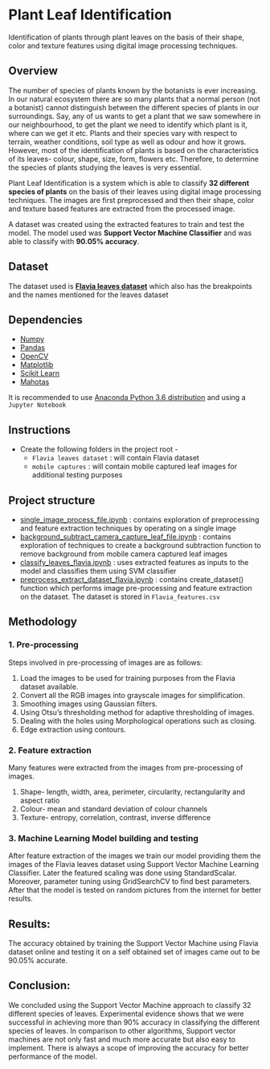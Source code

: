 # Plant Leaf Identification

Identification of plants through plant leaves on the basis of their shape, color and texture features using digital image processing techniques.

## Overview

The number of species of plants known by the botanists is ever increasing. In
our natural ecosystem there are so many plants that a normal person (not a
botanist) cannot distinguish between the different species of plants in our
surroundings. Say, any of us wants to get a plant that we saw somewhere in our
neighbourhood, to get the plant we need to identify which plant is it, where can
we get it etc. Plants and their species vary with respect to terrain, weather
conditions, soil type as well as odour and how it grows. However, most of the
identification of plants is based on the characteristics of its leaves- colour,
shape, size, form, flowers etc. Therefore, to determine the species of plants
studying the leaves is very essential.

Plant Leaf Identification is a system which is able to classify **32 different species of plants** on the basis of their leaves using digital image processing techniques. The images are first preprocessed and then their shape, color and texture based features are extracted from the processed image.

A dataset was created using the extracted features to train and test the model. The model used was **Support Vector Machine Classifier** and was able to classify with **90.05% accuracy**. 

## Dataset

The dataset used is [**Flavia leaves dataset**](http://flavia.sourceforge.net) which also has the breakpoints and the names mentioned for the leaves dataset

## Dependencies

* [Numpy](http://www.numpy.org)
* [Pandas](https://pandas.pydata.org)
* [OpenCV](https://opencv.org)
* [Matplotlib](https://matplotlib.org)
* [Scikit Learn](http://scikit-learn.org/)
* [Mahotas](http://mahotas.readthedocs.io/en/latest/)

It is recommended to use [Anaconda Python 3.6 distribution](https://www.anaconda.com) and using a `Jupyter Notebook`

## Instructions

* Create the following folders in the project root - 
  * `Flavia leaves dataset` : will contain Flavia dataset
  * `mobile captures` : will contain mobile captured leaf images for additional testing purposes

## Project structure

* [single_image_process_file.ipynb](single_image_process_file.ipynb) : contains exploration of preprocessing and feature extraction techniques by operating on a single image
* [background_subtract_camera_capture_leaf_file.ipynb](background_subtract_camera_capture_leaf_file.ipynb) : contains exploration of techniques to create a background subtraction function to remove background from mobile camera captured leaf images
* [classify_leaves_flavia.ipynb](Flavia%20py%20files/classify_leaves_flavia.ipynb) : uses extracted features as inputs to the model and classifies them using SVM classifier
* [preprocess_extract_dataset_flavia.ipynb](Flavia%20py%20files/preprocess_extract_dataset_flavia.ipynb) : contains create_dataset() function which performs image pre-processing and feature extraction on the dataset. The dataset is stored in `Flavia_features.csv`

## Methodology

### 1. Pre-processing

Steps involved in pre-processing of images are as follows:
1. Load the images to be used for training purposes from the Flavia dataset
available.
2. Convert all the RGB images into grayscale images for simplification.
3. Smoothing images using Gaussian filters.
4. Using Otsu’s thresholding method for adaptive thresholding of images.
5. Dealing with the holes using Morphological operations such as closing.
6. Edge extraction using contours.

### 2. Feature extraction

Many features were extracted from the images from pre-processing of images.
1. Shape- length, width, area, perimeter, circularity, rectangularity and aspect
ratio
2. Colour- mean and standard deviation of colour channels
3. Texture- entropy, correlation, contrast, inverse difference
  
### 3. Machine Learning Model building and testing

After feature extraction of the images we train our model providing them the
images of the Flavia leaves dataset using Support Vector Machine Learning
Classifier.
Later the featured scaling was done using StandardScalar. Moreover, parameter
tuning using GridSearchCV to find best parameters.
After that the model is tested on random pictures from the internet for better
results.

## Results:
The accuracy obtained by training the Support Vector Machine using Flavia
dataset online and testing it on a self obtained set of images came out to be
90.05% accurate.

## Conclusion:
We concluded using the Support Vector Machine approach to classify 32
different species of leaves. Experimental evidence shows that we were
successful in achieving more than 90% accuracy in classifying the different
species of leaves. In comparison to other algorithms, Support vector machines
are not only fast and much more accurate but also easy to implement. There is
always a scope of improving the accuracy for better performance of the model.

